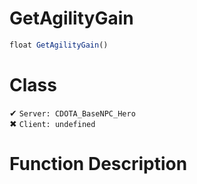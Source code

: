 # GetAgilityGain
```js
float GetAgilityGain()
```
# Class
✔ `Server: CDOTA_BaseNPC_Hero`  
✖ `Client: undefined`  

# Function Description


